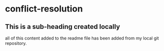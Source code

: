# conflict-resolution

## This is a sub-heading created locally

all of this content added to the readme file has been added from my local git repository.